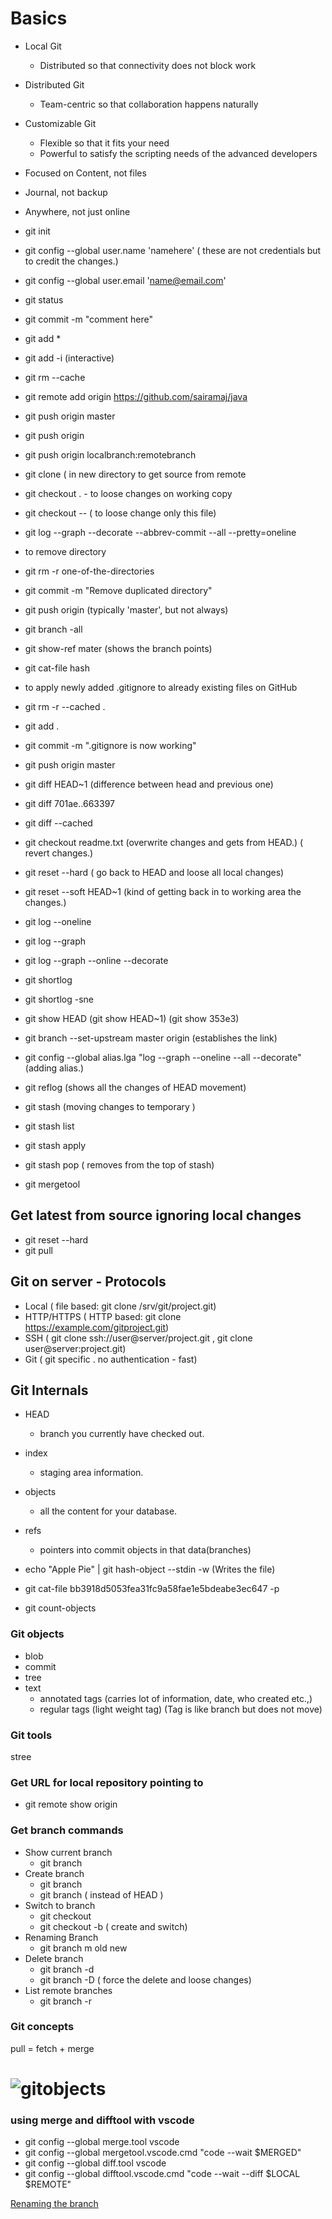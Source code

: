 # Basics
* Local Git
  * Distributed so that connectivity does not block work
* Distributed Git
  * Team-centric so that collaboration happens naturally
* Customizable Git
  * Flexible so that it fits your need
  * Powerful to satisfy the scripting needs of the advanced developers
* Focused on Content, not files
* Journal, not backup 
* Anywhere, not just online
 
  
* git init
* git config --global user.name 'namehere' ( these are not credentials but to credit the changes.)
* git config --global user.email 'name@email.com' 
* git status
* git commit -m "comment here"
* git add *
* git add -i  (interactive)
* git rm --cache <filename>
* git remote add origin https://github.com/sairamaj/java
* git push origin master
* git push origin <localbranchname>
* git push origin localbranch:remotebranch
* git clone <url> ( in new directory to get source from remote
* git checkout .   - to loose changes on working copy
* git checkout -- <filename> ( to loose change only this file)
* git log --graph --decorate --abbrev-commit --all --pretty=oneline
* to remove directory
 *	git rm -r one-of-the-directories
 *	git commit -m "Remove duplicated directory"
 *	git push origin <your-git-branch> (typically 'master', but not always)
* git branch -all
* git show-ref mater (shows the branch points)
* git cat-file hash


* to apply newly added .gitignore to already existing files on GitHub
*	git rm -r --cached .
*	git add .
*	git commit -m ".gitignore is now working" 
*	git push origin master
*  git diff HEAD~1  (difference between head and previous one)
*  git diff 701ae..663397
*  git diff --cached
*  git checkout readme.txt (overwrite changes and gets from HEAD.) ( revert changes.)
*  git reset --hard ( go back to HEAD and loose all local changes)
*  git reset --soft HEAD~1  (kind of getting back in to working area the changes.)
*  git log --oneline
*  git log --graph
*  git log --graph --online --decorate
*  git shortlog  
*  git shortlog -sne
*  git show HEAD    (git show HEAD~1) (git show 353e3)
*  git branch --set-upstream master origin (establishes the link)
*  git config --global alias.lga "log --graph --oneline --all --decorate"  (adding alias.)
*  git reflog  (shows all the changes of HEAD movement)
*  git stash (moving changes to temporary )
*  git stash list
*  git stash apply
*  git stash pop  ( removes from the top of stash)
*  git mergetool
## Get latest from source ignoring local changes
* git reset --hard
* git pull
  

## Git on server - Protocols
* Local ( file based: git clone /srv/git/project.git)
* HTTP/HTTPS ( HTTP based:  git clone https://example.com/gitproject.git)
* SSH ( git clone ssh://user@server/project.git  ,  git clone user@server:project.git)
* Git ( git specific . no authentication - fast)


## Git Internals
* HEAD
  * branch you currently have checked out.
* index
  * staging area information.
* objects
  * all the content for your database.
* refs
  * pointers into commit objects in that data(branches)

* echo "Apple Pie" | git hash-object --stdin -w  (Writes the file)
* git cat-file bb3918d5053fea31fc9a58fae1e5bdeabe3ec647 -p
* git count-objects 
### Git objects
* blob
* commit
* tree
* text
  * annotated tags (carries lot of information, date, who created etc.,)
  * regular tags (light weight tag)
(Tag is like branch but does not move)
### Git tools
stree
### Get URL for local repository pointing to
* git remote show origin

### Get branch commands
* Show current branch
  * git branch
* Create branch
  * git branch <name of the branch>
  * git branch <sha of commit>  ( instead of HEAD )
* Switch to branch
  * git checkout <name of the branch>
  * git checkout -b <name>  ( create and switch)
* Renaming Branch  
  * git branch m old new
* Delete branch
  * git branch -d <name>
  * git branch -D <name> ( force the delete and loose changes)
* List remote branches
  * git branch -r

### Git concepts
pull = fetch + merge

# ![gitobjects](https://github.com/sairamaj/developer/blob/master/images/gitobjects.png)

### using merge and difftool with vscode
* git config --global merge.tool vscode
* git config --global mergetool.vscode.cmd "code --wait $MERGED"
* git config --global diff.tool vscode
* git config --global difftool.vscode.cmd "code --wait --diff $LOCAL $REMOTE"

[Renaming the branch](https://multiplestates.wordpress.com/2015/02/05/rename-a-local-and-remote-branch-in-git/)